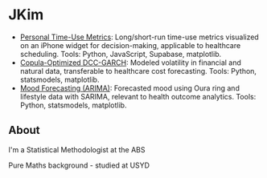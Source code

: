 # JKim

- [Personal Time-Use Metrics](https://github.com/jth-kim/jth-kim.github.io/tree/main/time-use-metrics): Long/short-run time-use metrics visualized on an iPhone widget for decision-making, applicable to healthcare scheduling. Tools: Python, JavaScript, Supabase, matplotlib.
- [Copula-Optimized DCC-GARCH](TBD): Modeled volatility in financial and natural data, transferable to healthcare cost forecasting. Tools: Python, statsmodels, matplotlib.
- [Mood Forecasting (ARIMA)](TBD): Forecasted mood using Oura ring and lifestyle data with SARIMA, relevant to health outcome analytics. Tools: Python, statsmodels, matplotlib.

## About

I'm a Statistical Methodologist at the ABS

Pure Maths background - studied at USYD

